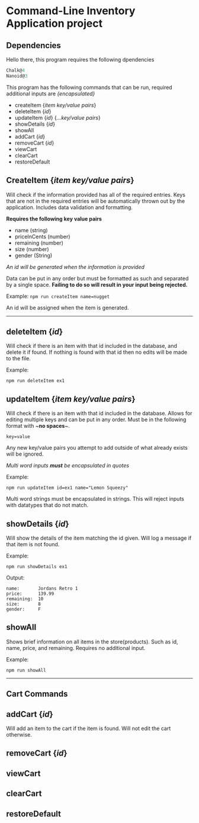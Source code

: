 # Command-Line Inventory Application project
## Dependencies
Hello there, this program requires the following dpendencies

```javascript
Chalk@4
Nanoid@3
```

This program has the following commands that can be run, required additional inputs are *{encapsulated}*
    
- createItem {*item key/value pairs*}
- deleteItem {*id*}
- updateItem {*id*} {*...key/value pairs*}
- showDetails {*id*}
- showAll
- addCart {*id*}
- removeCart {*id*}
- viewCart
- clearCart
- restoreDefault


## CreateItem {*item key/value pairs*}

Will check if the information provided has all of the required entries. Keys that are not in the required entries will be automatically thrown out by the application. Includes data validation and formatting.

**Requires the following key value pairs**
- name (string)
- priceInCents (number)
- remaining (number)
- size (number)
- gender (String)

*An id will be generated when the information is provided*

Data can be put in any order but must be formatted as such and separated by a single space. **Failing to do so will result in your input being rejected.**

Example:
`npm run createItem name=nugget`

An id will be assigned when the item is generated.

___

## deleteItem {*id*}

Will check if there is an item with that id included in the database, and delete it if found. If nothing is found with that id then no edits will be made to the file. 

Example:
```
npm run deleteItem ex1
```


## updateItem {*item key/value pairs*}

Will check if there is an item with that id included in the database. Allows for editing multiple keys and can be put in any order. Must be in the following format with ~**no spaces**~. 

```
key=value
```

Any new key/value pairs you attempt to add outside of what already exists will be ignored.

**Multi word inputs* ***must*** *be encapsulated in quotes**

Example:
```
npm run updateItem id=ex1 name="Lemon Squeezy"
```

Multi word strings must be encapsulated in strings. This will reject inputs with datatypes that do not match.

## showDetails {*id*}

Will show the details of the item matching the id given. Will log a message if that item is not found.

Example:
```
npm run showDetails ex1
```
Output:
```
name:       Jordans Retro 1
price:      139.99
remaining:  10 
size:       8
gender:     F
```
## showAll

Shows brief information on all items in the store(products). Such as id, name, price, and remaining. Requires no additional input.

Example:
```
npm run showAll
```

___
## Cart Commands

## addCart {*id*}
Will add an item to the cart if the item is found. Will not edit the cart otherwise.


## removeCart {*id*}
## viewCart
## clearCart
## restoreDefault